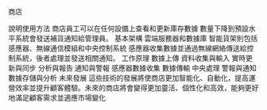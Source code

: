 商店

說明使用方法
商店員工可以在任何設備上查看和更新庫存數據 數量下降到預設水平系統會發送補貨通知給管理員。
基本架構
雲端服務器和數據庫 智能貨架則包括感應器、無線通信模組和中央控制系統 感應器收集數據並通過無線網絡傳送給控制系統，後者處理並發送相關通知。
工作原理
數據上傳 資料收集與輸入 實時更新與同步 分析與報告 通知與警報 感應器數據收集 數據傳輸 中央處理 警報與通知  數據存儲與分析
未來發展 
 這些技術的發展將使商店更加智能化、自動化，提高運營效率並提升顧客體驗。未來的商店將會變得更加靈活、個性化和高效，能夠更好地滿足顧客需求並適應市場變化